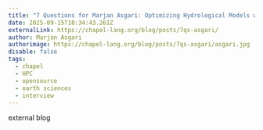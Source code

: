 ```yaml
---
title: "7 Questions for Marjan Asgari: Optimizing Hydrological Models with Chapel"
date: 2025-09-15T18:34:43.261Z
externalLink: https://chapel-lang.org/blog/posts/7qs-asgari/
author: Marjan Asgari
authorimage: https://chapel-lang.org/blog/posts/7qs-asgari/asgari.jpg
disable: false
tags:
  - chapel
  - HPC
  - opensource
  - earth sciences
  - interview
---
```

external blog